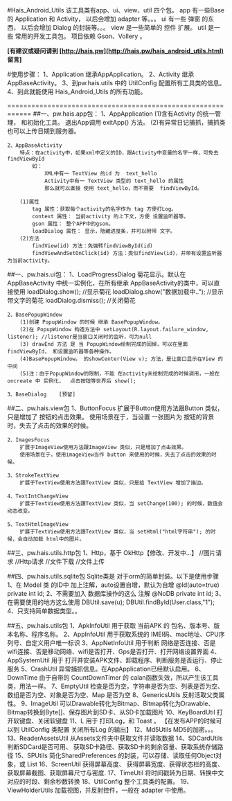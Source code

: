 ﻿#Hais_Android_Utils
	该工具类有app、ui、view、util 四个包。
	app 有一些Base 的 Application 和 Activity， 以后会增加 adapter 等。。。
	ui 有一些 弹窗 的东西， 以后会增加 Dialog 的封装等。。。
	view 是一些简单的 控件 扩展。
	util 是一些 常用的开发工具包。
	项目依赖 Gson、Vollery 。


**[有建议或疑问请到 [http://hais.pw](http://hais.pw/hais_android_utils.html) 留言]**	

#使用步骤：
	1、Application 继承AppApplication。
	2、Activity 继承 AppBaseActivity。
	3、到pw.hais.utils 中的 UtilConfig 配置所有工具类的信息。
	4、到此就能使用 Hais_Android_Utils 的所有功能。

============================================================
##一、pw.hais.app包：
	1、AppApplication
		(1)含有Activity 的统一管理， 和初始化工具。 退出App调用 exitApp() 方法。
		(2)有异常日记捕抓，捕抓类也可以上传日期到服务器。
	
	2、AppBaseActivity
		特点：在activity中，如果xml中定义的ID，跟Activity中变量的名字一样，可免去findViewById
			如：
				XML中有一 TextView 的id 为  text_hello
				Activity中有一 TextView 类型的 text_hello 的属性
				那么就可以直接 使用 text_hello，而不需要  findViewById。

		(1)属性
			tag 属性：获取每个activity的名字作为 tag 方便打Log。
			context 属性： 当前activity 的上下文，方便 设置监听器等。
			gson 属性： 整个APP中的gson。
			loadDialog 属性： 显示，隐藏进度条，并可以附带 文字。
		(2)方法
			findView(id) 方法：免强转findViewById(id)
			findViewAndSetOnClick(id) 方法：类似findView(id)，并带有设置监听器为当前activity。


##一、pw.hais.ui包：
	1、LoadProgressDialog
		菊花显示。默认在 AppBaseActivity 中统一实例化，在所有继承 AppBaseActivity的类中，可以直接使用 
		loadDialog.show(); 	//显示菊花
		loadDialog.show("数据加载中.."); 	//显示带文字的菊花
		loadDialog.dismiss();	//关闭菊花
		
	2、BasePopupWindow
		(1)创建 PopupWindow 的时候 继承 BasePopupWindow。
		(2)在 PopupWindow 构造方法中 setLayout(R.layout.failure_window, listener); //listener是当窗口关闭时的监听，可为null
		(3) drawEnd 方法 是 当 PopupWindow绘制完成的回掉，可以在里面 findViewById， 和设置监听器等各种操作。
		(4)BasePopupWindow。 的showCenter(View v); 方法，是让窗口显示在View 的中间
		(5)注：由于PopupWindow的限制，不能 在activity未绘制完成的时候调用，一般在 oncreate 中 实例化，  点击按钮等世界后 show();

	3、BaseDialog	[预留]
	
##二、pw.hais.view包
	1、ButtonFocus
		扩展于Button使用方法跟Button 类似，只是增加了 按钮的点击效果。
		使用场景在于，当设置 一张图片为 按钮的背景时，失去了点击的效果的时候。
		
	2、ImagesFocus
		扩展于ImageView使用方法跟ImageView 类似，只是增加了点击效果。
		使用场景在于，使用imageView当作 button 来使用的时候，失去了点击的效果的时候。
	
	3、StrokeTextView
		扩展于TextView使用方法跟TextView 类似，只是给 TextView 增加了描边。
		
	4、TextIntChangeView
		扩展于TextView使用方法跟TextView 类似，当 setChange(100); 的时候，数值会动态改变。

	5、TextHtmlImageView
		扩展于TextView使用方法跟TextView 类似，当 setHtml("html字符串"); 的时候，会自动加载 html中的图片。
		
##三、pw.hais.utils.http包
	1、Http，基于 OkHttp【修改、开发中...】
		//图片请求
		//Http请求
		//文件下载
		//文件上传
		
##四、pw.hais.utils.sqlite包
	Sqlite类是 对于orm的简单封装。以下是使用步骤
	1、在 Model 类 的ID中 加上注解，auto设置自增，默认为自增
		@Id(auto=true) private int id;
	2、不需要加入  数据库操作的这么 注解
		@NoDB private int id;
	3、在需要使用的地方这么使用
		DBUtil.save(u);
		DBUtil.findById(User.class,"1");
	4、只支持简单数据类型。。
	
##五、pw.hais.utils包
	1、ApkInfoUtil 用于获取 当前APK 的 包名、版本号、版本名称、程序名称。
	2、AppInfoUtil 用于获取系统的 IMEI码、mac地址、CPU序列号、自定义用户唯一标识
	3、AppNetInfoUtil 用于判断  网络是否连接、否是wifi连接、否是移动网络、wifi是否打开、Gps是否打开、打开网络设置界面
	4、AppSystemUtil 用于 打开并安装APK文件、卸载程序、判断服务是否运行、停止服务
	5、CrashUtil 异常捕抓信息。在AppApplication已经默认启用。
	6、DownTime 由于自带的 CountDownTimer 的 calan函数失效，所以产生该工具类，用法一样。
	7、EmptyUtil 检查是否为空，字符串是否为空、列表是否为空、数组是否为空、对象是否为空、Map 是否为空
	8、GenericsUtils 反射活取父类属性。
	9、ImageUtil 可以Drawable转化为Bitmap、Bitmap转化为Drawable、Bitmap转换到Byte[]、保存图片到SD卡、从SD卡加载图片
	10、KeyBoardUtil 打开软键盘、关闭软键盘
	11、L  用于 打印Log，和 Toast 。 【在发布APP的时候可以到 UtilConfig 类配置 关闭所有Log 的输出】
	12、Md5Utils  MD5的加密。。。
	13、ReaderAssetsUtil 从Assets文件夹中获取文件并读取数据
	14、SDCardUtils 判断SDCard是否可用、 获取SD卡路径、获取SD卡的剩余容量、获取系统存储路径
	15、SPUtils 简化SharedPreferences 的封装，可以存储、读取任何Object对象，或 List
	16、ScreenUtil 获得屏幕高度、 获得屏幕宽度、获得状态栏的高度、获取屏幕截图、获取屏幕尺寸与密度.
	17、TimeUtil 将时间戳转为日期、转换中文对应的时段、剩余秒数转换
	18、UtilConfig 整个工具类的配置。
	19、ViewHolderUtils 加载视图，并反射控件，一般在 adapter 中使用。
	
		